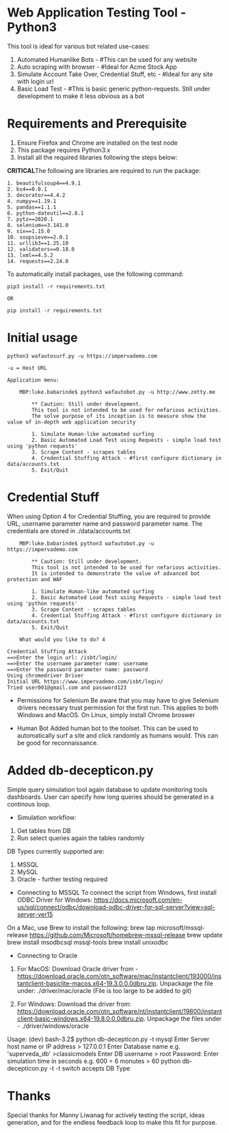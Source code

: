 # Web Application Testing Tool - Python3

This tool is ideal for various bot related use-cases:
1. Automated Humanlike Bots - #This can be used for any website
2. Auto scraping with browser - #Ideal for Acme Stock App
3. Simulate Account Take Over, Credential Stuff, etc -  #Ideal for any site with login url
4. Basic Load Test - #This is basic generic python-requests. Still under development to make it less obvious as a bot

# Requirements and Prerequisite
1. Ensure Firefox and Chrome are installed on the test node
2. This package requires Python3.x
3. Install all the required libraries following the steps below:

**CRITICAL**The following are libraries are required to run the package:

    1. beautifulsoup4==4.9.1
    2. bs4==0.0.1
    3. decorator==4.4.2
    4. numpy==1.19.1
    5. pandas==1.1.1
    6. python-dateutil==2.8.1
    7. pytz==2020.1
    8. selenium==3.141.0
    9. six==1.15.0
    10. soupsieve==2.0.1
    11. urllib3==1.25.10
    12. validators==0.18.0
    13. lxml==4.5.2
    14. requests==2.24.0

To automatically install packages, use the following command:
    
    pip3 install -r requirements.txt

    OR

    pip install -r requirements.txt

# Initial usage
    python3 wafautosurf.py -u https://impervademo.com

    -u = Host URL

    Application menu:
    
        MBP:luke.babarinde$ python3 wafautobot.py -u http://www.zetty.me

            ** Caution: Still under development.
            This tool is not intended to be used for nefarious activities.
            The solve purpose of its inception is to measure show the value of in-depth web application security

            1. Simulate Human-like automated surfing
            2. Basic Automated Load Test using Requests - simple load test using 'python requests'
            3. Scrape Content - scrapes tables
            4. Credential Stuffing Attack - #first configure dictionary in data/accounts.txt
            5. Exit/Quit

# Credential Stuff
When using Option 4 for Credential Stuffing, you are required to provide URL, username parameter name and password parameter name. The credentials are stored in ./data/accounts.txt

        MBP:luke.babarinde$ python3 wafautobot.py -u https://impervademo.com

            ** Caution: Still under development.
            This tool is not intended to be used for nefarious activities.
            It is intended to demonstrate the value of advanced bot protection and WAF

            1. Simulate Human-like automated surfing
            2. Basic Automated Load Test using Requests - simple load test using 'python requests'
            3. Scrape Content - scrapes tables
            4. Credential Stuffing Attack - #first configure dictionary in data/accounts.txt
            5. Exit/Quit
            
        What would you like to do? 4

    Credential Stuffing Attack
    ==>Enter the login url: /isbt/login/
    ==>Enter the username parameter name: username
    ==>Enter the password parameter name: password
    Using chromedriver Driver
    Initial URL https://www.impervademo.com/isbt/login/
    Tried user001@gmail.com and password123


* Permissions for Selenium
Be aware that you may have to give Selenium drivers necessary trust permission for the first run. This applies to both Windows and MacOS. On Linux, simply install Chrome broswer

* Human Bot
Added human bot to the toolset. This can be used to automatically surf a site and click randomly as humans would. This can be good for reconnaissance.

# Added db-decepticon.py
Simple query simulation tool again database to update monitoring tools dashboards. User can specify how long queries should be generated in a continous loop.

* Simulation workflow:
1. Get tables from DB
2. Run select queries again the tables randomly

DB Types currently supported are:
1. MSSQL
2. MySQL
3. Oracle - further testing required

* Connecting to MSSQL
To connect the script from Windows, first install ODBC Driver for Windows: https://docs.microsoft.com/en-us/sql/connect/odbc/download-odbc-driver-for-sql-server?view=sql-server-ver15

On a Mac, use Brew to install the following:
    brew tap microsoft/mssql-release https://github.com/Microsoft/homebrew-mssql-release
    brew update
    brew install msodbcsql mssql-tools
    brew install unixodbc

* Connecting to Oracle
1. For MacOS: Download Oracle driver from - https://download.oracle.com/otn_software/mac/instantclient/193000/instantclient-basiclite-macos.x64-19.3.0.0.0dbru.zip. Unpackage the file under: ./driver/mac/oracle (File is too large to be added to git)

2. For Windows: Download the driver from: https://download.oracle.com/otn_software/nt/instantclient/19800/instantclient-basic-windows.x64-19.8.0.0.0dbru.zip. Unpackage the files under - ./driver/windows/oracle

Usage:
        (dev) bash-3.2$ python db-decepticon.py -t mysql
        Enter Server host name or IP address > 127.0.0.1
        Enter Database name e.g. 'superveda_db' >classicmodels
        Enter DB username > root
        Password: 
        Enter simulation time in seconds e.g. 600 = 6 monutes > 60
python db-decepticon.py -t <dbtype>
-t switch accepts DB Type

# Thanks
Special thanks for Manny Liwanag for actively testing the script, ideas generation, and for the endless feedback loop to make this fit for purpose.